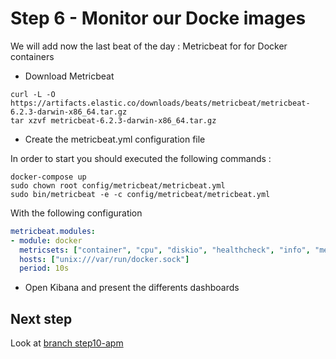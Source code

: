 # Step 6 - Monitor our Docke images

We will add now the last beat of the day : Metricbeat for for Docker containers

* Download Metricbeat

```shell
curl -L -O https://artifacts.elastic.co/downloads/beats/metricbeat/metricbeat-6.2.3-darwin-x86_64.tar.gz
tar xzvf metricbeat-6.2.3-darwin-x86_64.tar.gz
```

* Create the metricbeat.yml configuration file

In order to start you should executed the following commands :

```shell
docker-compose up
sudo chown root config/metricbeat/metricbeat.yml
sudo bin/metricbeat -e -c config/metricbeat/metricbeat.yml
```

With the following configuration

```yml
metricbeat.modules:
- module: docker
  metricsets: ["container", "cpu", "diskio", "healthcheck", "info", "memory", "network"]
  hosts: ["unix:///var/run/docker.sock"]
  period: 10s
```

* Open Kibana and present the differents dashboards

## Next step

Look at [branch step10-apm](https://github.com/Gillespie59/devoxx-universite-elastic/tree/step10-apm)
